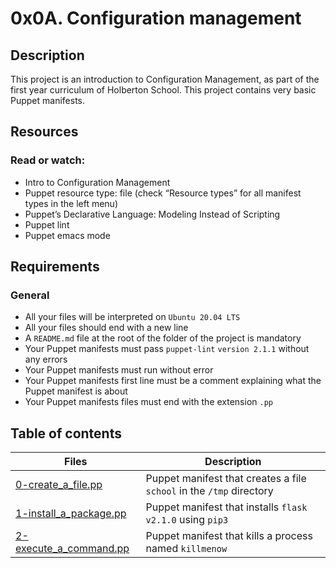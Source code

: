 # 0x0A. Configuration management

## Description
This project is an introduction to Configuration Management, as part of the first year curriculum of Holberton School.
This project contains very basic Puppet manifests.

## Resources
### Read or watch:

 - Intro to Configuration Management
 - Puppet resource type: file (check “Resource types” for all manifest types in the left menu)
 - Puppet’s Declarative Language: Modeling Instead of Scripting
 - Puppet lint
 - Puppet emacs mode

## Requirements
### General
 - All your files will be interpreted on `Ubuntu 20.04 LTS`
 - All your files should end with a new line
 - A `README.md` file at the root of the folder of the project is mandatory
 - Your Puppet manifests must pass `puppet-lint` `version 2.1.1` without any errors
 - Your Puppet manifests must run without error
 - Your Puppet manifests first line must be a comment explaining what the Puppet manifest is about
 - Your Puppet manifests files must end with the extension `.pp`
 
## Table of contents
Files | Description
----- | -----------
[0-create_a_file.pp](./0-create_a_file.pp) | Puppet manifest that creates a file `school` in the `/tmp` directory
[1-install_a_package.pp](./1-install_a_package.pp) | Puppet manifest that installs `flask` `v2.1.0` using `pip3`
[2-execute_a_command.pp](./2-execute_a_command.pp) | Puppet manifest that kills a process named `killmenow`